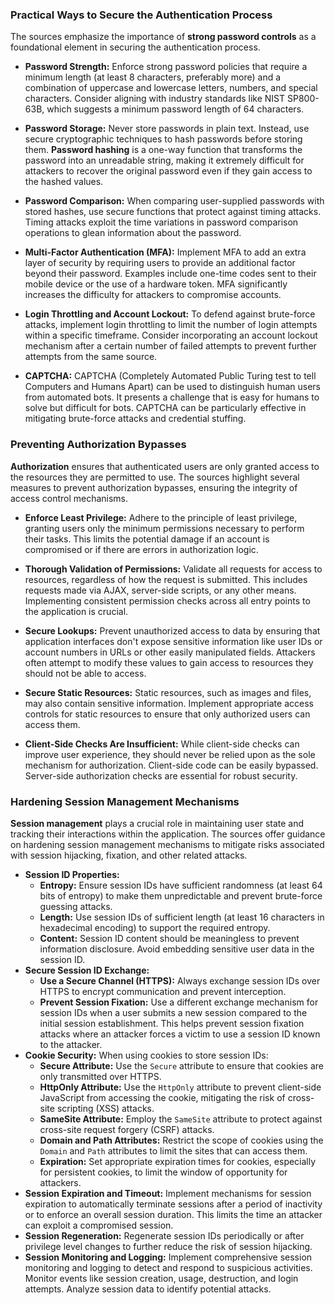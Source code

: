 ### Practical Ways to Secure the Authentication Process

The sources emphasize the importance of **strong password controls** as a foundational element in securing the authentication process.

- **Password Strength:** Enforce strong password policies that require a minimum length (at least 8 characters, preferably more) and a combination of uppercase and lowercase letters, numbers, and special characters. Consider aligning with industry standards like NIST SP800-63B, which suggests a minimum password length of 64 characters.

- **Password Storage:** Never store passwords in plain text. Instead, use secure cryptographic techniques to hash passwords before storing them. **Password hashing** is a one-way function that transforms the password into an unreadable string, making it extremely difficult for attackers to recover the original password even if they gain access to the hashed values.

- **Password Comparison:** When comparing user-supplied passwords with stored hashes, use secure functions that protect against timing attacks. Timing attacks exploit the time variations in password comparison operations to glean information about the password.

- **Multi-Factor Authentication (MFA):** Implement MFA to add an extra layer of security by requiring users to provide an additional factor beyond their password. Examples include one-time codes sent to their mobile device or the use of a hardware token. MFA significantly increases the difficulty for attackers to compromise accounts.

- **Login Throttling and Account Lockout:** To defend against brute-force attacks, implement login throttling to limit the number of login attempts within a specific timeframe. Consider incorporating an account lockout mechanism after a certain number of failed attempts to prevent further attempts from the same source.

- **CAPTCHA:** CAPTCHA (Completely Automated Public Turing test to tell Computers and Humans Apart) can be used to distinguish human users from automated bots. It presents a challenge that is easy for humans to solve but difficult for bots. CAPTCHA can be particularly effective in mitigating brute-force attacks and credential stuffing.

### Preventing Authorization Bypasses

**Authorization** ensures that authenticated users are only granted access to the resources they are permitted to use. The sources highlight several measures to prevent authorization bypasses, ensuring the integrity of access control mechanisms.

- **Enforce Least Privilege:** Adhere to the principle of least privilege, granting users only the minimum permissions necessary to perform their tasks. This limits the potential damage if an account is compromised or if there are errors in authorization logic.

- **Thorough Validation of Permissions:** Validate all requests for access to resources, regardless of how the request is submitted. This includes requests made via AJAX, server-side scripts, or any other means. Implementing consistent permission checks across all entry points to the application is crucial.

- **Secure Lookups:** Prevent unauthorized access to data by ensuring that application interfaces don't expose sensitive information like user IDs or account numbers in URLs or other easily manipulated fields. Attackers often attempt to modify these values to gain access to resources they should not be able to access.

- **Secure Static Resources:** Static resources, such as images and files, may also contain sensitive information. Implement appropriate access controls for static resources to ensure that only authorized users can access them.

- **Client-Side Checks Are Insufficient:** While client-side checks can improve user experience, they should never be relied upon as the sole mechanism for authorization. Client-side code can be easily bypassed. Server-side authorization checks are essential for robust security.

### Hardening Session Management Mechanisms

**Session management** plays a crucial role in maintaining user state and tracking their interactions within the application. The sources offer guidance on hardening session management mechanisms to mitigate risks associated with session hijacking, fixation, and other related attacks.

- **Session ID Properties:**
    - **Entropy:** Ensure session IDs have sufficient randomness (at least 64 bits of entropy) to make them unpredictable and prevent brute-force guessing attacks.
    - **Length:** Use session IDs of sufficient length (at least 16 characters in hexadecimal encoding) to support the required entropy.
    - **Content:** Session ID content should be meaningless to prevent information disclosure. Avoid embedding sensitive user data in the session ID.
- **Secure Session ID Exchange:**
    - **Use a Secure Channel (HTTPS):** Always exchange session IDs over HTTPS to encrypt communication and prevent interception.
    - **Prevent Session Fixation:** Use a different exchange mechanism for session IDs when a user submits a new session compared to the initial session establishment. This helps prevent session fixation attacks where an attacker forces a victim to use a session ID known to the attacker.
- **Cookie Security:** When using cookies to store session IDs:
    - **Secure Attribute:** Use the `Secure` attribute to ensure that cookies are only transmitted over HTTPS.
    - **HttpOnly Attribute:** Use the `HttpOnly` attribute to prevent client-side JavaScript from accessing the cookie, mitigating the risk of cross-site scripting (XSS) attacks.
    - **SameSite Attribute:** Employ the `SameSite` attribute to protect against cross-site request forgery (CSRF) attacks.
    - **Domain and Path Attributes:** Restrict the scope of cookies using the `Domain` and `Path` attributes to limit the sites that can access them.
    - **Expiration:** Set appropriate expiration times for cookies, especially for persistent cookies, to limit the window of opportunity for attackers.
- **Session Expiration and Timeout:** Implement mechanisms for session expiration to automatically terminate sessions after a period of inactivity or to enforce an overall session duration. This limits the time an attacker can exploit a compromised session.
- **Session Regeneration:** Regenerate session IDs periodically or after privilege level changes to further reduce the risk of session hijacking.
- **Session Monitoring and Logging:** Implement comprehensive session monitoring and logging to detect and respond to suspicious activities. Monitor events like session creation, usage, destruction, and login attempts. Analyze session data to identify potential attacks.